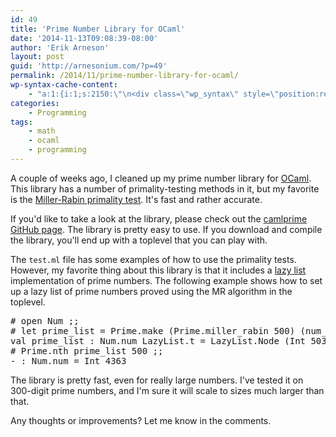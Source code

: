 ```yaml
---
id: 49
title: 'Prime Number Library for OCaml'
date: '2014-11-13T09:08:39-08:00'
author: 'Erik Arneson'
layout: post
guid: 'http://arnesonium.com/?p=49'
permalink: /2014/11/prime-number-library-for-ocaml/
wp-syntax-cache-content:
    - "a:1:{i:1;s:2150:\"\n<div class=\"wp_syntax\" style=\"position:relative;\"><table><tr><td class=\"code\"><pre class=\"ocaml\" style=\"font-family:monospace;\"><span style=\"color: #a52a2a;\">#</span> <span style=\"color: #06c; font-weight: bold;\">open</span> <span style=\"color: #06c; font-weight: bold;\">Num</span> <span style=\"color: #a52a2a;\">;;</span>\n<span style=\"color: #a52a2a;\">#</span> <span style=\"color: #06c; font-weight: bold;\">let</span> prime_list <span style=\"color: #a52a2a;\">=</span> Prime<span style=\"color: #a52a2a;\">.</span>make <span style=\"color: #a52a2a;\">&#40;</span>Prime<span style=\"color: #a52a2a;\">.</span>miller_rabin <span style=\"color: #c6c;\">500</span><span style=\"color: #a52a2a;\">&#41;</span> <span style=\"color: #a52a2a;\">&#40;</span>num_of_int <span style=\"color: #c6c;\">500</span><span style=\"color: #a52a2a;\">&#41;</span> <span style=\"color: #a52a2a;\">;;</span>\n<span style=\"color: #06c; font-weight: bold;\">val</span> prime_list <span style=\"color: #a52a2a;\">:</span> <span style=\"color: #06c; font-weight: bold;\">Num</span><span style=\"color: #a52a2a;\">.</span>num LazyList<span style=\"color: #a52a2a;\">.</span>t <span style=\"color: #a52a2a;\">=</span> LazyList<span style=\"color: #a52a2a;\">.</span>Node <span style=\"color: #a52a2a;\">&#40;</span>Int <span style=\"color: #c6c;\">503</span>, <span style=\"color: #a52a2a;\">&lt;</span>lazy<span style=\"color: #a52a2a;\">&gt;</span><span style=\"color: #a52a2a;\">&#41;</span>\n<span style=\"color: #a52a2a;\">#</span> Prime<span style=\"color: #a52a2a;\">.</span>nth prime_list <span style=\"color: #c6c;\">500</span> <span style=\"color: #a52a2a;\">;;</span>\n<span style=\"color: #a52a2a;\">-</span> <span style=\"color: #a52a2a;\">:</span> <span style=\"color: #06c; font-weight: bold;\">Num</span><span style=\"color: #a52a2a;\">.</span>num <span style=\"color: #a52a2a;\">=</span> Int <span style=\"color: #c6c;\">4363</span></pre></td></tr></table><p class=\"theCode\" style=\"display:none;\"># open Num ;;\n# let prime_list = Prime.make (Prime.miller_rabin 500) (num_of_int 500) ;;\nval prime_list : Num.num LazyList.t = LazyList.Node (Int 503, &lt;lazy&gt;)\n# Prime.nth prime_list 500 ;;\n- : Num.num = Int 4363</p></div>\n\";}"
categories:
    - Programming
tags:
    - math
    - ocaml
    - programming
---
```


A couple of weeks ago, I cleaned up my prime number library for <a href="https://ocaml.org/">OCaml</a>. This library has a number of primality-testing methods in it, but my favorite is the <a href="http://jeremykun.com/2013/06/16/miller-rabin-primality-test/">Miller-Rabin primality test</a>. It's fast and rather accurate.

If you'd like to take a look at the library, please check out the <a href="https://github.com/pymander/camlprime">camlprime GitHub page</a>. The library is pretty easy to use. If you download and compile the library, you'll end up with a toplevel that you can play with.

The <code>test.ml</code> file has some examples of how to use the primality tests. However, my favorite thing about this library is that it includes a <a href="https://www.haskell.org/haskellwiki/Lazy_evaluation">lazy list</a> implementation of prime numbers. The following example shows how to set up a lazy list of prime numbers proved using the MR algorithm in the toplevel.

<pre lang="ocaml">
# open Num ;;
# let prime_list = Prime.make (Prime.miller_rabin 500) (num_of_int 500) ;;
val prime_list : Num.num LazyList.t = LazyList.Node (Int 503, <lazy>)
# Prime.nth prime_list 500 ;;
- : Num.num = Int 4363
</pre>

The library is pretty fast, even for really large numbers. I've tested it on 300-digit prime numbers, and I'm sure it will scale to sizes much larger than that.

Any thoughts or improvements? Let me know in the comments.